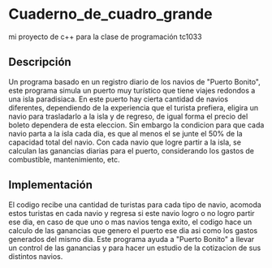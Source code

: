# Cuaderno_de_cuadro_grande
mi proyecto de c++ para la clase de programación tc1033

## Descripción
Un programa basado en un registro diario de los navios de "Puerto Bonito", este programa simula un puerto muy turístico
que tiene viajes redondos a una isla paradisiaca. En este puerto hay cierta cantidad de navios diferentes, dependiendo de
la experiencia que el turista prefiera, eligira un navio para trasladarlo a la isla y de regreso, de igual forma el precio
del boleto dependera de esta eleccion.
Sin embargo la condicion para que cada navio parta a la isla cada dia, es que al menos el se junte el 50% de la capacidad
total del navio.
Con cada navio que logre partir a la isla, se calculan las ganancias diarias para el puerto, considerando los gastos de 
combustible, mantenimiento, etc.

## Implementación 
El codigo recibe una cantidad de turistas para cada tipo de navio, acomoda estos turistas en cada navio y regresa si este
navio logro o no logro partir ese dia, en caso de que uno o mas navios tenga exito, el codigo hace un calculo de las ganancias
que genero el puerto ese dia asi como los gastos generados del mismo dia. 
Este programa ayuda a "Puerto Bonito" a llevar un control de las ganancias y para hacer un estudio de la cotizacion de sus
distintos navios. 
 

